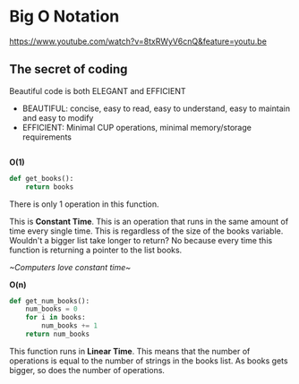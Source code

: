 # Big O Notation
https://www.youtube.com/watch?v=8txRWyV6cnQ&feature=youtu.be

## The secret of coding
Beautiful code is both ELEGANT and EFFICIENT 
- BEAUTIFUL: concise, easy to read, easy to understand, easy to maintain and easy to modify
- EFFICIENT: Minimal CUP operations, minimal memory/storage requirements

```python
```
**O(1)**
```python
def get_books():
    return books
```
There is only 1 operation in this function. 

This is **Constant Time**. This is an operation that runs in the same amount of time every single time. This is regardless of the size of the books variable. Wouldn't a bigger list take longer to return? No because every time this function is returning a pointer to the list books.

*~Computers love constant time~*

**O(n)**
```python
def get_num_books():
    num_books = 0
    for i in books:
        num_books += 1
    return num_books
```
This function runs in **Linear Time**. This means that the number of operations is equal to the number of strings in the books list. As books gets bigger, so does the number of operations.
